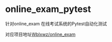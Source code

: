 # online_exam_pytest

针对online_exam 在线考试系统的Pytest自动化测试

对应项目地址[Wblxwz/online_exam](https://github.com/Wblxwz/online_exam)
